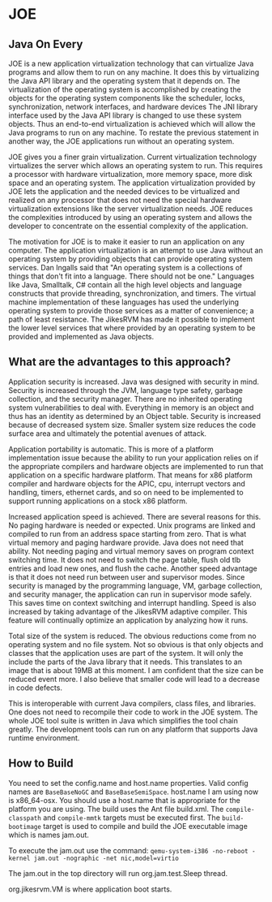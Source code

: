 # JOE

## Java On Every

JOE is a new application virtualization technology that can virtualize Java programs and allow them to run on any machine. It does this by virtualizing the Java API library and the operating system that it depends on. The virtualization of the operating system is accomplished by creating the objects for the operating system components  like the scheduler, locks, synchronization, network interfaces, and hardware devices The JNI library interface used by the Java API library is changed to use these system objects. Thus an end-to-end virtualization is achieved which will allow the Java programs to run on any machine. To restate the previous statement in another way, the JOE applications run without an operating system.

JOE gives you a finer grain virtualization. Current virtualization technology virtualizes the server which allows an operating system to run. This requires a processor with hardware virtualization, more memory space, more disk space and an operating system. The application virtualization provided by JOE lets the application and the needed devices to be virtualized and realized on any processor that does not need the special hardware virtualization extensions like the server virtualization needs. JOE reduces the complexities introduced by using an operating system and allows the developer to concentrate on the essential complexity of the application.

The motivation for JOE is to make it easier to run an application on any computer. The application virtualization is an attempt to use Java without an operating system by providing objects that can provide operating system services. Dan Ingalls said that "An operating system is a collections of things that don't fit into a language. There should not be one." Languages like Java, Smalltalk, C# contain all the high level objects and language constructs that provide threading, synchronization, and timers. The virtual machine implementation of these languages has used the underlying operating system to provide those services as a matter of convenience; a path of least resistance. The JikesRVM has made it possible to implement the lower level services that where provided by an operating system to be provided and implemented as Java objects.

## What are the advantages to this approach?

Application security is increased. Java was designed with security in mind. Security is increased through the JVM, language type safety, garbage collection, and the security manager. There are no inherited operating system vulnerabilities to deal with. Everything in memory is an object and thus has an identity as determined by an Object table. Security is increased because of decreased system size. Smaller system size reduces the code surface area and ultimately the potential avenues of attack.

Application portability is automatic. This is more of a platform implementation issue because the ability to run your application relies on if the appropriate compilers and hardware objects are implemented to run that application on a specific hardware platform. That means for x86 platform compiler and hardware objects for the APIC, cpu, interrupt vectors and handling, timers, ethernet cards, and so on need to be implemented to support running applications on a stock x86 platform.

Increased application speed is achieved. There are several reasons for this. No paging hardware is needed or expected. Unix programs are linked and compiled to run from an address space starting from zero. That is what virtual memory and paging hardware provide. Java does not need that ability. Not needing paging and virtual memory saves on program context switching time. It does not need to switch the page table, flush old tlb entries and load new ones, and flush the cache. Another speed advantage is that it does not need run between user and supervisor modes. Since security is managed by the programming language, VM, garbage collection, and security manager, the application can run in supervisor mode safely. This saves time on context switching and interrupt handling. Speed is also increased by taking advantage of the JikesRVM adaptive compiler. This feature will continually optimize an application by analyzing how it runs.

Total size of the system is reduced. The obvious reductions come from no operating system and no file system. Not so obvious is that only objects and classes that the application uses are part of the system. It will only the include the parts of the Java library that it needs. This translates to an image that is about 19MB at this moment. I am confident that the size can be reduced event more. I also believe that smaller code will lead to a decrease in code defects.

This is interoperable with current Java compilers, class files, and libraries. One does not need to recompile their code to work in the JOE system. The whole JOE tool suite is written in Java which simplifies the tool chain greatly. The development tools can run on any platform that supports Java runtime environment.

## How to Build

You need to set the config.name and host.name properties. Valid config names are `BaseBaseNoGC` and `BaseBaseSemiSpace`. host.name I am using now is x86_64-osx. You should use a host.name that is appropriate for the platform you are using. The build uses the Ant file build.xml. The `compile-classpath` and `compile-mmtk` targets must be executed first. The `build-bootimage` target is used to compile and build the JOE executable image which is names jam.out.

To execute the jam.out use the command: `qemu-system-i386 -no-reboot -kernel jam.out -nographic -net nic,model=virtio`

The jam.out in the top directory will run org.jam.test.Sleep thread.

org.jikesrvm.VM is where application boot starts.
